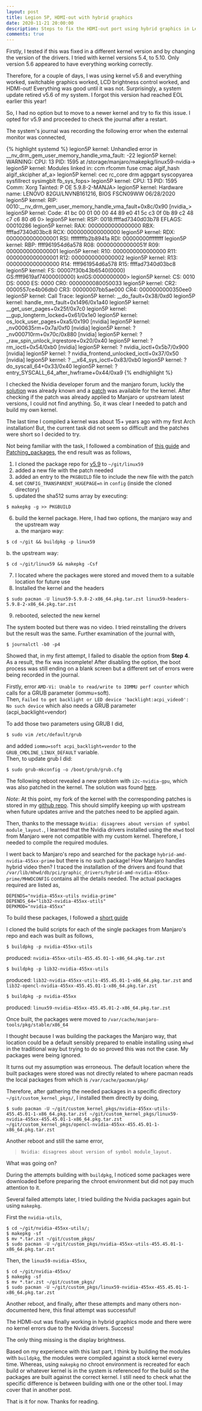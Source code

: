 ```yaml
---
layout: post
title: Legion 5P, HDMI-out with hybrid graphics
date: 2020-11-21 20:00:00
description: Steps to fix the HDMI-out port using hybrid graphics in Lenovo Legion 5P
comments: true
---
```

Firstly, I tested if this was fixed in a different kernel version and by
changing the version of the drivers. I tried with kernel versions 5.4, to 5.10.
Only version 5.6 appeared to have everything working correctly.

Therefore, for a couple of days, I was using kernel v5.6 and everything worked,
switchable graphics worked, LCD brightness control worked, and HDMI-out! 
Everything was good until it was not.
Surprisingly, a system update retired v5.6 of my system. I forgot this version
had reached EOL earlier this year!

So, I had no option but to move to a newer kernel and try to fix this issue.
I opted for v5.9 and proceeded to check the journal after a restart.

The system's journal was recording the following error when the external monitor
was connected,
<div class="l-page-outset">
{% highlight systemd %}
legion5P kernel: Unhandled error in __nv_drm_gem_user_memory_handle_vma_fault: -22
legion5P kernel: WARNING: CPU: 13 PID: 1595 at /storage/manjaro/makepkg/linux59-nvidia->
legion5P kernel: Modules linked in: ccm rfcomm fuse cmac algif_hash algif_skcipher af_a>
legion5P kernel:  cec rc_core drm agpgart syscopyarea sysfillrect sysimgblt fb_sys_fops>
legion5P kernel: CPU: 13 PID: 1595 Comm: Xorg Tainted: P           OE     5.9.8-2-MANJA>
legion5P kernel: Hardware name: LENOVO 82GU/LNVNB161216, BIOS FSCN09WW 06/28/2020
legion5P kernel: RIP: 0010:__nv_drm_gem_user_memory_handle_vma_fault+0x8c/0x90 [nvidia_>
legion5P kernel: Code: 41 bc 00 01 00 00 44 89 e0 41 5c c3 0f 0b 89 c2 48 c7 c6 80 d6 0>
legion5P kernel: RSP: 0018:ffffad7340d03b78 EFLAGS: 00010286
legion5P kernel: RAX: 0000000000000000 RBX: ffffad7340d03bc8 RCX: 0000000000000000
legion5P kernel: RDX: 0000000000000001 RSI: ffffffffb2b8941a RDI: 00000000ffffffff
legion5P kernel: RBP: ffff961954d6a578 R08: 000000000000051f R09: 0000000000000001
legion5P kernel: R10: 0000000000000000 R11: 0000000000000001 R12: 0000000000000002
legion5P kernel: R13: 0000000000000000 R14: ffff961954d6a578 R15: ffffad7340d03bc8
legion5P kernel: FS:  00007f30b43b6540(0000) GS:ffff9619af740000(0000) knlGS:0000000000>
legion5P kernel: CS:  0010 DS: 0000 ES: 0000 CR0: 0000000080050033
legion5P kernel: CR2: 0000557ce4b06db0 CR3: 00000007bb5ae000 CR4: 0000000000350ee0
legion5P kernel: Call Trace:
legion5P kernel:  __do_fault+0x38/0xd0
legion5P kernel:  handle_mm_fault+0x1496/0x1a40
legion5P kernel:  __get_user_pages+0x25f/0x7c0
legion5P kernel:  __gup_longterm_locked+0x61/0x1e0
legion5P kernel:  os_lock_user_pages+0xa5/0x190 [nvidia]
legion5P kernel:  _nv000635rm+0x7a/0xf0 [nvidia]
legion5P kernel:  ? _nv000710rm+0x70c/0x880 [nvidia]
legion5P kernel:  ? _raw_spin_unlock_irqrestore+0x20/0x40
legion5P kernel:  ? rm_ioctl+0x54/0xb0 [nvidia]
legion5P kernel:  ? nvidia_ioctl+0x5b7/0x900 [nvidia]
legion5P kernel:  ? nvidia_frontend_unlocked_ioctl+0x37/0x50 [nvidia]
legion5P kernel:  ? __x64_sys_ioctl+0x83/0xb0
legion5P kernel:  ? do_syscall_64+0x33/0x40
legion5P kernel:  ? entry_SYSCALL_64_after_hwframe+0x44/0xa9
{% endhighlight %}
</div>

I checked the Nvidia developer forum and the manjaro forum, luckly the [solution]((https://forums.developer.nvidia.com/t/ryzen-7-gtx-1660ti-blank-screen-on-external-outputs-in-hybrid-graphics-mode/157800/4))
was already known and a [patch](https://patchwork.kernel.org/project/linux-arm-kernel/patch/20200513133245.6408-5-m.szyprowski@samsung.com/)
was available for the kernel.
After checking if the patch was already applied to Manjaro or upstream latest
versions, I could not find anything. So, it was clear I needed to patch and
build my own kernel.

The last time I compiled a kernel was about 15+ years ago with my first Arch
installation! But, the current task did not seem so difficult and the patches
were short so I decided to try.

Not being familiar with the task, I followed a combination of [this guide](https://archived.forum.manjaro.org/t/how-to-compile-the-mainline-kernel-the-manjaro-way/51700/10)
and [Patching_packages](https://wiki.archlinux.org/index.php/Patching_packages),
the end result was as follows,

1. I cloned the package repo for [v5.9](https://gitlab.manjaro.org/packages/core/linux59) to `~/git/linux59`
2. added a new file with the patch needed
3. added an entry to the `PKGBUILD` file to include the new file with the patch
4. set `CONFIG_TRANSPARENT_HUGEPAGE=n` in `config` (inside the cloned directory)
5. updated the sha512 sums array by executing:
```
$ makepkg -g >> PKGBUILD
```
6. build the kernel package. Here, I had two options, the manjaro way and the
upstream way  
  a. the manjaro way: 
```
$ cd ~/git && buildpkg -p linux59  
```
  b. the upstream way:
```
$ cd ~/git/linux59 && makepkg -Csf
```
7. I located where the packages were stored and moved them to a suitable 
location for future use
8. Installed the kernel and the headers
```
$ sudo pacman -U linux59-5.9.8-2-x86_64.pkg.tar.zst linux59-headers-5.9.8-2-x86_64.pkg.tar.zst
```
9. rebooted, selected the new kernel  

The system booted but there was no video. I tried reinstalling the drivers but
the result was the same. Further examination of the journal with,
```console
$ journalctl -b0 -p4
```
Showed that, in my first attempt, I failed to disable the option from **Step 4**.
As a result, the fix was incomplete! After disabling the option, the boot
process was still ending on a blank screen but a different set of errors were
being recorded in the journal.

Firstly, error `AMD-Vi: Unable to read/write to IOMMU perf counter` which calls
for a GRUB parameter (iommu=soft).  
Then, `Failed to get backlight or LED device 'backlight:acpi_video0': No such device` 
which also needs a GRUB parameter (acpi_backlight=vendor)

To add those two parameters using GRUB I did,
```
$ sudo vim /etc/default/grub
```
and added `iommu=soft acpi_backlight=vendor` to the `GRUB_CMDLINE_LINUX_DEFAULT`
variable.  
Then, to update grub I did:
```
$ sudo grub-mkconfig -o /boot/grub/grub.cfg
```

The following reboot revealed a new problem with `i2c-nvidia-gpu`, which
 was also patched in the kernel. The solution was found [here](https://bugzilla.kernel.org/show_bug.cgi?id=206653).

_Note_: At this point, my fork of the kernel with the corresponding patches is 
stored in my [github repo](https://github.com/cmoralesmx/linux59/tree/hybrid_video).
This should simplify keeping up with upstream when future updates arrive and
the patches need to be applied again.

Then, thanks to the message `Nvidia: disagrees about version of symbol module_layout.`,
I learned that the Nvidia drivers installed using the `mhwd` tool from Manjaro
were not compatible with my custom kernel. Therefore, I needed to compile the
required modules.  

I went back to Manjaro's repo and searched for the package 
`hybrid-amd-nvidia-455xx-prime` but there is no such package!
How Manjaro handles hybrid video then? I traced the installation of the drivers
and found that `/var/lib/mhwd/db/pci/graphic_drivers/hybrid-amd-nvidia-455xx-prime/MHWDCONFIG`
contains all the details needed. The actual packages required are listed as,
```
DEPENDS="nvidia-455xx-utils nvidia-prime"
DEPENDS_64="lib32-nvidia-455xx-utils"
DEPKMOD="nvidia-455xx"
```
To build these packages, I followed a [short guide](https://medium.com/@evintheair/building-a-custom-kernel-in-manjaro-linux-186da6a1cedf)

I cloned the build scripts for each of the single packages from Manjaro's repo and each was built as follows,  
```
$ buildpkg -p nvidia-455xx-utils
```
produced: `nvidia-455xx-utils-455.45.01-1-x86_64.pkg.tar.zst`  
```
$ buildpkg -p lib32-nvidia-455xx-utils
```
produced: `lib32-nvidia-455xx-utils-455.45.01-1-x86_64.pkg.tar.zst` and `lib32-opencl-nvidia-455xx-455.45.01-1-x86_64.pkg.tar.zst`
```
$ buildpkg -p nvidia-455xx
```
produced: `linux59-nvidia-455xx-455.45.01-2-x86_64.pkg.tar.zst`

Once built, the packages were moved to `/var/cache/manjaro-tools/pkg/stable/x86_64`

I thought because I was building the packages the Manjaro way, that location
could be a default sensibly prepared to enable installing using `mhwd` in the
traditional way but trying to do so proved this was not the case. My packages
were being ignored.

It turns out my assumption was erroneous. The default location where the built
packages were stored was not directly related to where pacman reads the local
packages from which is `/var/cache/pacman/pkg/`

Therefore, after gathering the needed packages in a specific directory
`~/git/custom_kernel_pkgs/`, I installed them directly by doing,
```
$ sudo pacman -U ~/git/custom_kernel_pkgs/nvidia-455xx-utils-455.45.01-1-x86_64.pkg.tar.zst ~/git/custom_kernel_pkgs/linux59-nvidia-455xx-455.45.01-1-x86_64.pkg.tar.zst  ~/git/custom_kernel_pkgs/opencl-nvidia-455xx-455.45.01-1-x86_64.pkg.tar.zst
```
Another reboot and still the same error, 
> `Nvidia: disagrees about version of symbol module_layout.`

What was going on?  

During the attempts building with `buildpkg`, I noticed some packages were
downloaded before preparing the chroot environment but did not pay much
attention to it.

Several failed attempts later, I tried building the Nvidia packages again but
using `makepkg`.

First the `nvidia-utils`,
```
$ cd ~/git/nvidia-455xx-utils/;
$ makepkg -sf
$ mv *.tar.zst ~/git/custom_pkgs/
$ sudo pacman -U ~/git/custom_pkgs/nvidia-455xx-utils-455.45.01-1-x86_64.pkg.tar.zst
```
Then, the `linux59-nvidia-455xx`,
```
$ cd ~/git/nvidia-455xx/
$ makepkg -sf
$ mv *.tar.zst ~/git/custom_pkgs/
$ sudo pacman -U ~/git/custom_pkgs/linux59-nvidia-455xx-455.45.01-1-x86_64.pkg.tar.zst
```

Another reboot, and finally, after these attempts and many others non-documented
here, this final attempt was successful!

The HDMI-out was finally working in hybrid graphics mode and there were no
kernel errors due to the Nvidia drivers. Success!

The only thing missing is the display brightness.

Based on my experience with this last part, I think by building the modules with
`buildpkg`, the modules were compiled against a stock kernel every time. Whereas,
using `makepkg` no chroot environment is recreated for each build or whatever
kernel is in the system is referenced for the build so the packages are built
against the correct kernel. I still need to check what the specific difference
is between building with one or the other tool. I may cover that in  another post.

That is it for now. Thanks for reading.

